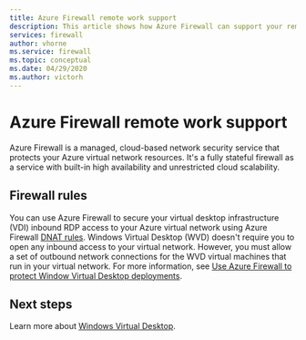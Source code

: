 ```yaml
---
title: Azure Firewall remote work support
description: This article shows how Azure Firewall can support your remote work force requirements.
services: firewall
author: vhorne
ms.service: firewall
ms.topic: conceptual
ms.date: 04/29/2020
ms.author: victorh
---
```


# Azure Firewall remote work support

Azure Firewall is a managed, cloud-based network security service that protects your Azure virtual network resources. It's a fully stateful firewall as a service with built-in high availability and unrestricted cloud scalability. 

## Firewall rules

You can use Azure Firewall to secure your virtual desktop infrastructure (VDI) inbound RDP access to your Azure virtual network using Azure Firewall [DNAT rules](rule-processing.md). Windows Virtual Desktop (WVD) doesn't require you to open any inbound access to your virtual network. However, you must allow a set of outbound network connections for the WVD virtual machines that run in your virtual network. For more information, see [Use Azure Firewall to protect Window Virtual Desktop deployments](protect-windows-virtual-desktop.md).

## Next steps

Learn more about [Windows Virtual Desktop](https://docs.microsoft.com/azure/virtual-desktop/).